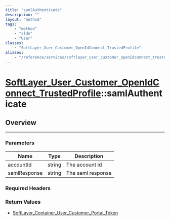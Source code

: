 ```yaml
---
title: "samlAuthenticate"
description: ""
layout: "method"
tags:
    - "method"
    - "sldn"
    - "User"
classes:
    - "SoftLayer_User_Customer_OpenIdConnect_TrustedProfile"
aliases:
    - "/reference/services/softlayer_user_customer_openidconnect_trustedprofile/samlAuthenticate"
---
```

# [SoftLayer_User_Customer_OpenIdConnect_TrustedProfile](/reference/services/SoftLayer_User_Customer_OpenIdConnect_TrustedProfile)::samlAuthenticate




## Overview 


-----

### Parameters 
|Name | Type | Description |
| --- | --- | --- |
|accountId| string| The account id|
|samlResponse| string| The saml response|


### Required Headers


### Return Values
* <a href='/reference/datatypes/SoftLayer_Container_User_Customer_Portal_Token'>SoftLayer_Container_User_Customer_Portal_Token </a>




